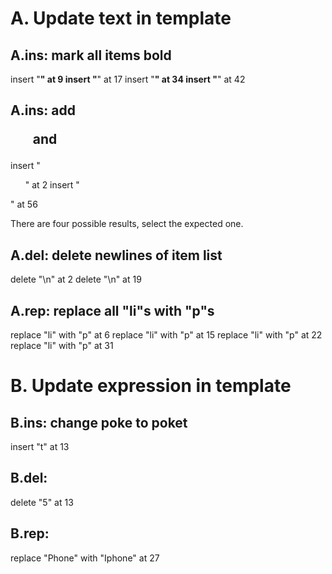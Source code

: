 # A. Update text in template
## A.ins: mark all items bold 
  insert "<b>" at 9
  insert "</b>" at 17 
  insert "<b>" at 34 
  insert "</b>" at 42

## A.ins: add <ul> and </ul>
  insert "<ul>" at 2
  insert "</ul>" at 56
 
 There are four possible results, select the expected one.

## A.del: delete newlines of item list
  delete "\n" at 2
  delete "\n" at 19

## A.rep: replace all "li"s with "p"s 
  replace "li" with "p" at 6
  replace "li" with "p" at 15
  replace "li" with "p" at 22
  replace "li" with "p" at 31

# B. Update expression in template

## B.ins: change poke to poket
  insert "t" at 13

## B.del: 
  delete "5" at 13


## B.rep: 
  replace "Phone" with "Iphone" at 27